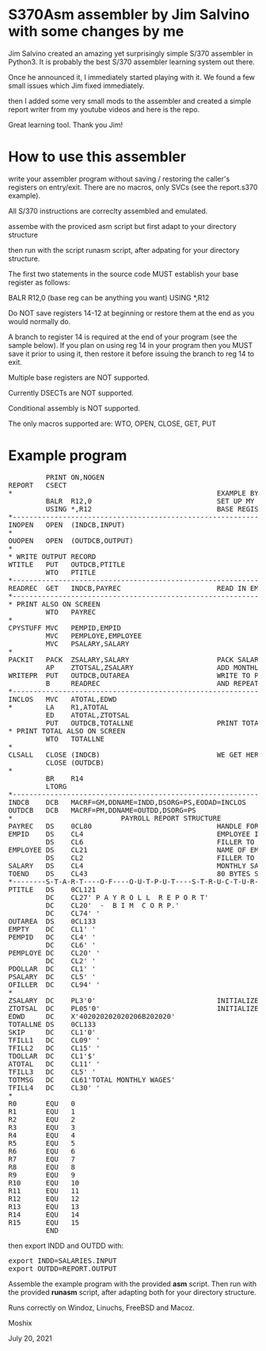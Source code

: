 S370Asm assembler by Jim Salvino with some changes by me
=======================================================

Jim Salvino created an amazing yet surprisingly simple S/370 assembler in Python3. It is probably the best S/370 assembler learning system out there. 

Once he announced it, I immediately started playing with it. We found a few small issues which Jim fixed immediately. 

then I added some very small mods to the assembler and created a simple report writer from my youtube videos and here is the repo. 

Great learning tool. Thank you Jim!


How to use this assembler
========================

write your assembler program without saving / restoring the caller's registers on entry/exit. There are no macros, only SVCs (see 
the report.s370 example). 

All S/370 instructions are correclty assembled and emulated. 

assembe with the proviced asm script but first adapt to your directory structure

then run with the script runasm script, after adpating for your directory structure. 

 The first two statements in the source code MUST 
 establish your base register as follows:

 BALR  R12,0    (base reg can be anything you want) 
 USING *,R12

 Do NOT save registers 14-12 at beginning
 or restore them at the end as you would normally do.

 A branch to register 14 is required at the end
 of your program (see the sample below). If you 
 plan on using reg 14 in your program then you MUST
 save it prior to using it, then restore it before
 issuing the branch to reg 14 to exit.

 Multiple base registers are NOT supported.

 Currently DSECTs are NOT supported.

 Conditional assembly is NOT supported.

 The only macros supported are: WTO, OPEN, CLOSE, GET, PUT
 
 
 

Example program
==============
<pre>
         PRINT ON,NOGEN
REPORT   CSECT
*                                                 EXAMPLE BY MOSHIX
         BALR  R12,0                              SET UP MY                       
         USING *,R12                              BASE REGISTER         
*---------------------------------------------------------------------*
INOPEN   OPEN  (INDCB,INPUT)
*
OUOPEN   OPEN  (OUTDCB,OUTPUT)
*
* WRITE OUTPUT RECORD
WTITLE   PUT   OUTDCB,PTITLE
         WTO   PTITLE
*---------------------------------------------------------------------*
READREC  GET   INDCB,PAYREC                       READ IN EMPLOYEE REC
*---------------------------------------------------------------------*
* PRINT ALSO ON SCREEN 
         WTO   PAYREC
* 
CPYSTUFF MVC   PEMPID,EMPID                                            
         MVC   PEMPLOYE,EMPLOYEE                                       
         MVC   PSALARY,SALARY                                          
*                                                                      
PACKIT   PACK  ZSALARY,SALARY                     PACK SALARY                     
         AP    ZTOTSAL,ZSALARY                    ADD MONTHLY WAGE TO
WRITEPR  PUT   OUTDCB,OUTAREA                     WRITE TO PRINTER
         B     READREC                            AND REPEAT TILL FILE
*---------------------------------------------------------------------*
INCLOS   MVC   ATOTAL,EDWD                                              
*        LA    R1,ATOTAL                                                
         ED    ATOTAL,ZTOTSAL                                           
         PUT   OUTDCB,TOTALLNE                    PRINT TOTAL LINE
* PRINT TOTAL ALSO ON SCREEN
         WTO   TOTALLNE
*
CLSALL   CLOSE (INDCB)                            WE GET HERE FROM EODAD
         CLOSE (OUTDCB)
*
         BR    R14
         LTORG                                                         
*---------------------------------------------------------------------*
INDCB    DCB   MACRF=GM,DDNAME=INDD,DSORG=PS,EODAD=INCLOS                
OUTDCB   DCB   MACRF=PM,DDNAME=OUTDD,DSORG=PS                            
*                          PAYROLL REPORT STRUCTURE                    
PAYREC   DS    0CL80                              HANDLE FOR THE STRU
EMPID    DS    CL4                                EMPLOYEE ID                                 
         DS    CL6                                FILLER TO POSITION10                       
EMPLOYEE DS    CL21                               NAME OF EMPLOYEE                            
         DS    CL2                                FILLER TO POSITION34                       
SALARY   DS    CL4                                MONTHLY SALARY                              
TOEND    DS    CL43                               80 BYTES SO FAR                             
*--------S-T-A-R-T----O-F----O-U-T-P-U-T----S-T-R-U-C-T-U-R-E---------*
PTITLE   DS    0CL121 
         DC    CL27' P A Y R O L L  R E P O R T'
         DC    CL20'  -  B I M  C O R P.'
         DC    CL74' '
OUTAREA  DS    0CL133
EMPTY    DC    CL1' '                                                  
PEMPID   DC    CL4' '                                                  
         DC    CL6' '                                                  
PEMPLOYE DC    CL20' '                                                 
         DC    CL2' '                                                  
PDOLLAR  DC    CL1' '                                                  
PSALARY  DC    CL5' '                                                  
OFILLER  DC    CL94' '                                                 
*                                                                      
ZSALARY  DC    PL3'0'                             INITIALIZE SLARY PAC
ZTOTSAL  DC    PL05'0'                            INITIALIZE TOTAL WA
EDWD     DC    X'402020202020206B202020'
TOTALLNE DS    0CL133                                                  
SKIP     DC    CL1'0'                                                  
TFILL1   DC    CL09' '                                                 
TFILL2   DC    CL15' '                                                 
TDOLLAR  DC    CL1'$'                                                  
ATOTAL   DC    CL11' '                                                 
TFILL3   DC    CL5' '                                                 
TOTMSG   DC    CL61'TOTAL MONTHLY WAGES'                               
TFILL4   DC    CL30' '  
*
R0       EQU   0                                                       
R1       EQU   1                                                       
R2       EQU   2                                                       
R3       EQU   3                                                       
R4       EQU   4                                                       
R5       EQU   5                                                       
R6       EQU   6                                                       
R7       EQU   7                                                       
R8       EQU   8                                                       
R9       EQU   9                                                       
R10      EQU   10                                                      
R11      EQU   11                                                      
R12      EQU   12                                                      
R13      EQU   13                                                      
R14      EQU   14                                                      
R15      EQU   15                                                      
         END                                                           
</pre>

then export INDD and OUTDD with:
<pre>
export INDD=SALARIES.INPUT
export OUTDD=REPORT.OUTPUT 
</pre>


Assemble the example program with the provided <b>asm</b> script. Then run with the provided <b>runasm</b> script, after adapting both for your directory structure. 

Runs correctly on Windoz, Linuchs, FreeBSD and Macoz.


<p><p>
Moshix

July 20, 2021

